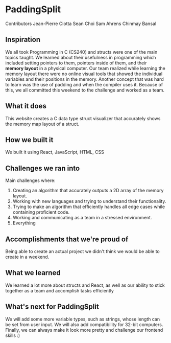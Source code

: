 # PaddingSplit

Contributors
Jean-Pierre Ciotta
Sean Choi
Sam Ahrens
Chinmay Bansal

## Inspiration
We all took Programming in C (CS240) and structs were one of the main topics taught. We learned about their usefulness in programming which included setting pointers to them, pointers inside of them, and their **memory layout** in a physical computer. Our team realized while learning the memory layout there were no online visual tools that showed the individual variables and their positions in the memory. Another concept that was hard to learn was the use of padding and when the compiler uses it. Because of this, we all committed this weekend to the challenge and worked as a team.
## What it does
This website creates a C data type struct visualizer that accurately shows the memory map layout of a struct.  
## How we built it
We built it using React, JavaScript, HTML, CSS
## Challenges we ran into
Main challenges where:
1. Creating an algorithm that accurately outputs a 2D array of the memory layout.
2. Working with new languages and trying to understand their functionality.
3. Trying to make an algorithm that efficiently handles all edge cases while containing proficient code.
4. Working and communicating as a team in a stressed environment.
5. Everything
## Accomplishments that we're proud of
Being able to create an actual project we didn't think we would be able to create in a weekend.
## What we learned
We learned a lot more about structs and React, as well as our ability to stick together as a team and accomplish tasks efficiently
## What's next for PaddingSplit
We will add some more variable types, such as strings, whose length can be set from user input. We will also add compatibility for 32-bit computers. Finally, we can always make it look more pretty and challenge our frontend skills :)
